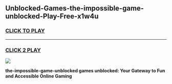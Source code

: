 
## Unblocked-Games-the-impossible-game-unblocked-Play-Free-x1w4u
<h3>
<a href="https://premium76.site?title=the-impossible-game-unblocked&ref=20M">CLICK TO PLAY</a></h3>
<hr>

<h3>
<a href="https://premium76.site?title=the-impossible-game-unblocked&ref=20M">CLICK 2 PLAY</a>
  
</h3>

<a href="https://premium76.site?title=the-impossible-game-unblocked&ref=19M"><img src="https://clearcache.store/games.png"></a>


**the-impossible-game-unblocked games unblocked: Your Gateway to Fun and Accessible Online Gaming**
